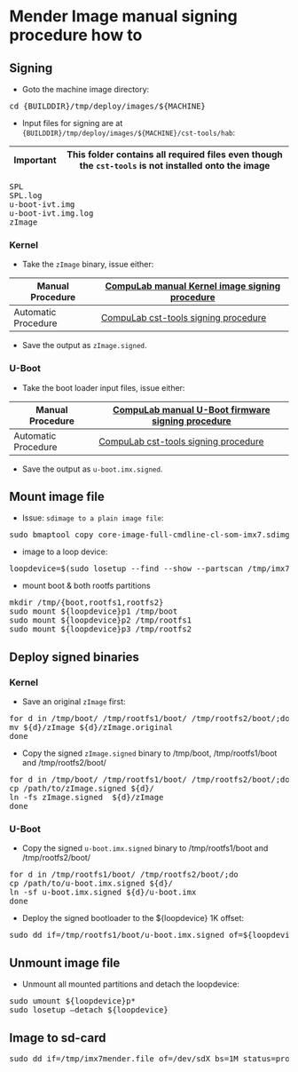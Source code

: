 # Mender Image manual signing procedure how to

## Signing
* Goto the machine image directory:
<pre>
cd {BUILDDIR}/tmp/deploy/images/${MACHINE}
</pre>

* Input files for signing are at `{BUILDDIR}/tmp/deploy/images/${MACHINE}/cst-tools/hab`:

Important | This folder contains all required files even though the `cst-tools` is not installed onto the image  |
--- | --- |

<pre>
SPL
SPL.log
u-boot-ivt.img
u-boot-ivt.img.log
zImage
</pre>

### Kernel
* Take the `zImage` binary, issue either:

Manual Procedure | [CompuLab manual Kernel image signing procedure](https://mediawiki.compulab.com/w/index.php?title=IOT-GATE-iMX7_and_SBC-IOT-iMX7:_U-Boot:_Building_Secure_Images#Signing_Kernel_Image)|
--- | --- |
Automatic Procedure | [CompuLab cst-tools signing procedure](https://github.com/compulab-yokneam/meta-mender-compulab/tree/imx7/hab/recipes/cst-tools#how-to-use)|

* Save the output as `zImage.signed`.

### U-Boot
* Take the boot loader input files, issue either:

Manual Procedure | [CompuLab manual U-Boot firmware signing procedure](https://mediawiki.compulab.com/w/index.php?title=IOT-GATE-iMX7_and_SBC-IOT-iMX7:_U-Boot:_Building_Secure_Images#Signing_U-Boot_Firmware)|
--- | --- |
Automatic Procedure | [CompuLab cst-tools signing procedure](https://github.com/compulab-yokneam/meta-mender-compulab/tree/imx7/hab/recipes/cst-tools#how-to-use)|

* Save the output as `u-boot.imx.signed`.

## Mount image file
* Issue: `sdimage to a plain image file`:
<pre>
sudo bmaptool copy core-image-full-cmdline-cl-som-imx7.sdimg /tmp/imx7mender.file
</pre>
* image to a loop device:
<pre>
loopdevice=$(sudo losetup --find --show --partscan /tmp/imx7mender.file)
</pre>

* mount boot & both rootfs partitions
<pre>
mkdir /tmp/{boot,rootfs1,rootfs2}
sudo mount ${loopdevice}p1 /tmp/boot
sudo mount ${loopdevice}p2 /tmp/rootfs1 
sudo mount ${loopdevice}p3 /tmp/rootfs2
</pre>

## Deploy signed binaries

### Kernel
* Save an original `zImage` first:
<pre>
for d in /tmp/boot/ /tmp/rootfs1/boot/ /tmp/rootfs2/boot/;do
mv ${d}/zImage ${d}/zImage.original
done
</pre>

* Copy the signed `zImage.signed` binary to /tmp/boot, /tmp/rootfs1/boot and /tmp/rootfs2/boot/
<pre>
for d in /tmp/boot/ /tmp/rootfs1/boot/ /tmp/rootfs2/boot/;do
cp /path/to/zImage.signed ${d}/
ln -fs zImage.signed  ${d}/zImage
done
</pre>

### U-Boot
* Copy the signed `u-boot.imx.signed` binary to /tmp/rootfs1/boot and /tmp/rootfs2/boot/
<pre>
for d in /tmp/rootfs1/boot/ /tmp/rootfs2/boot/;do
cp /path/to/u-boot.imx.signed ${d}/
ln -sf u-boot.imx.signed ${d}/u-boot.imx
done
</pre>

* Deploy the signed bootloader to the ${loopdevice} 1K offset:
<pre>
sudo dd if=/tmp/rootfs1/boot/u-boot.imx.signed of=${loopdevice} bs=1k seek=1
</pre>

## Unmount image file
* Unmount all mounted partitions and detach the loopdevice:
<pre>
sudo umount ${loopdevice}p*
sudo losetup –detach ${loopdevice}
</pre>

## Image to sd-card
<pre>
sudo dd if=/tmp/imx7mender.file of=/dev/sdX bs=1M status=progress
</pre>
